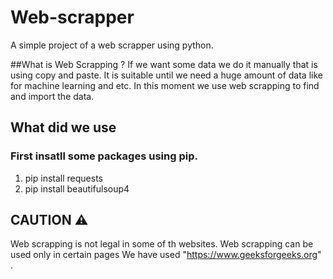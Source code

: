 # Web-scrapper
A simple project of a web scrapper using python.

##What is Web Scrapping ?
If we want some data we do it manually that is using copy and paste. It is suitable until we need a huge amount of data like for machine learning and etc.
In this moment we use web scrapping to find and import the data. 

## What did we use 
### First insatll some packages using pip.
1. pip install requests
2. pip install beautifulsoup4

## CAUTION ⚠
Web scrapping is not legal in some of th websites. Web scrapping can be used only in certain pages We have used "https://www.geeksforgeeks.org" . 
